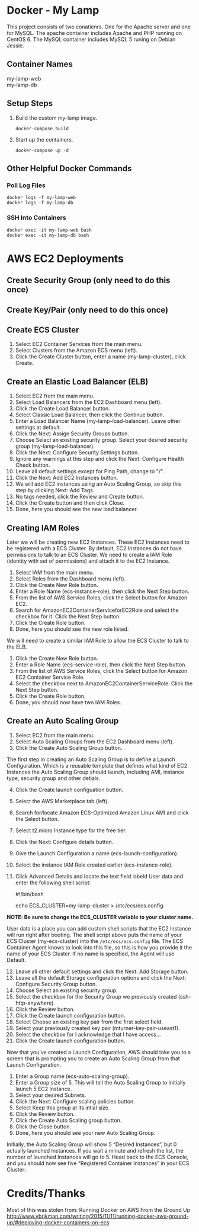 # Docker - My Lamp

This project consists of two conatienrs. One for the Apache server and one for MySQL. The apache container includes Apache and PHP running on CentOS 6. The MySQL container includes MySQL 5 runing on Debian Jessie.

## Container Names
my-lamp-web  
my-lamp-db  

## Setup Steps

1. Build the custom my-lamp image.

    ```
    docker-compose build
    ```

2. Start up the containers.

    ```
    docker-compose up -d
    ```

## Other Helpful Docker Commands

### Poll Log Files
    docker logs -f my-lamp-web
    docker logs -f my-lamp-db

### SSH Into Containers
    docker exec -it my-lamp-web bash
    docker exec -it my-lamp-db bash

# AWS EC2 Deployments

## Create Security Group (only need to do this once)

## Create Key/Pair (only need to do this once)


## Create ECS Cluster

1. Select EC2 Container Services from the main menu.
2. Select Clusters from the Amazon ECS menu (left).
3. Click the Create Cluster button, enter a name (my-lamp-cluster), click Create.

## Create an Elastic Load Balancer (ELB)
1. Select EC2 from the main menu.
2. Select Load Balancers from the EC2 Dashboard menu (left).
3. Click the Create Load Balancer button.
4. Select Classic Load Balancer, then click the Continue button.
5. Enter a Load Balancer Name (my-lamp-load-balancer). Leave other settings at default.
6. Click the Next: Assign Security Groups button.
7. Choose Select an existing security group. Select your desired security group (my-lamp-load-balancer).
8. Click the Next: Configure Security Settings button.
9. Ignore any warnings at this step and click the Next: Configure Health Check button.
10. Leave all default settings except for Ping Path, change to "/".
11. Click the Next: Add EC2 Instances button.
12. We will add EC2 instances using an Auto Scaling Group, so skip this step by clicking Next: Add Tags.
13. No tags needed, click the Review and Create button.
14. Click the Create button and then click Close.
15. Done, here you should see the new load balancer.

## Creating IAM Roles

Later we will be creating new EC2 Instances. These EC2 Instances need to be registered with a ECS Cluster. By default, EC2 Instances do not have permissions to talk to an ECS Cluster. We need to create a IAM Role (identity with set of permissions) and attach it to the EC2 Instance.

1. Select IAM from the main menu.
2. Select Roles from the Dashboard menu (left).
3. Click the Create New Role button.
4. Enter a Role Name (ecs-instance-role), then click the Next Step button.
5. From the list of AWS Service Roles, click the Select button for Amazon EC2.
6. Search for AmazonEC2ContainerServiceforEC2Role and select the checkbox for it. Click the Next Step button.
7. Click the Create Role button.
8. Done, here you should see the new role listed.

We will need to create a similar IAM Role to allow the ECS Cluster to talk to the ELB.

1. Click the Create New Role button.
2. Enter a Role Name (ecs-service-role), then click the Next Step button.
3. From the list of AWS Service Roles, click the Select button for Amazon EC2 Container Service Role.
4. Select the checkbox next to AmazonEC2ContainerServiceRole. Click the Next Step button.
5. Click the Create Role button.
6. Done, you should now have two IAM Roles.

## Create an Auto Scaling Group

1. Select EC2 from the main menu.
2. Select Auto Scaling Groups from the EC2 Dashboard menu (left).
3. Click the Create Auto Scaling Group button.

The first step in creating an Auto Scaling Group is to define a Launch Configuration. Which is a reusable template that defines what kind of EC2 Instances the Auto Scaling Group should launch, including AMI, instance type, security group and other detials.

4. Click the Create launch configuation button.
5. Select the AWS Marketplace tab (left).
6. Search for/locate Amazon ECS-Optimized Amazon Linux AMI and click the Select button.
7. Select t2.micro Instance type for the free tier.
8. Click the Next: Configure details button.
9. Give the Launch Configuration a name (ecs-launch-configuration).
10. Select the instance IAM Role created earlier (ecs-instance-role).
11. Click Advanced Details and locate the text field labeld User data and enter the following shell script:

    #!/bin/bash

    echo ECS_CLUSTER=my-lamp-cluster > /etc/ecs/ecs.config

**NOTE: Be sure to change the ECS_CLUSTER variable to your cluster name.**

User data is a place you can add custom shell scripts that the EC2 Instance will run right after booting. The shell script above puts the name of your ECS Cluster (my-ecs-cluster) into the ```/etc/ecs/ecs.config``` file. The ECS Container Agent knows to look into this file, so this is how you provide it the name of your ECS Cluster. If no name is specified, the Agent will use Default.

12. Leave all other default settings and click the Next: Add Storage button.
13. Leave all the default Storage configuration options and click the Next: Configure Security Group button.
14. Choose Select an existing security group.
15. Select the checkbox for the Security Group we previously created (ssh-http-anywhere).
16. Click the Review button.
17. Click the Create launch configuration button.
18. Select Choose an existing key pair from the first select field.
19. Select your previously created key pair (mturner-key-pair-useast1).
20. Select the checkbox for I acknowledge that I have access...
21. Click the Create launch configuration button.

Now that you’ve created a Launch Configuration, AWS should take you to a screen that is prompting you to create an Auto Scaling Group from that Launch Configuration. 

1. Enter a Group name (ecs-auto-scaling-group).
2. Enter a Group size of 5. This will tell the Auto Scaling Group to initially launch 5 EC2 Instance.
3. Select your desired Subnets. 
4. Click the Next: Configure scaling policies button.
5. Select Keep this group at its intial size.
6. Click the Review button.
7. Click the Create Auto Scaling group button.
8. Click the Close button.
9. Done, here you should see your new Auto Scaling Group.

Initially, the Auto Scaling Group will show 5 “Desired Instances”, but 0 actually launched Instances. If you wait a minute and refresh the list, the number of launched Instances will go to 5. Head back to the ECS Console, and you should now see five “Registered Container Instances” in your ECS Cluster:


# Credits/Thanks

Most of this was stolen from: 
Running Docker on AWS From the Ground Up
http://www.ybrikman.com/writing/2015/11/11/running-docker-aws-ground-up/#deploying-docker-containers-on-ecs